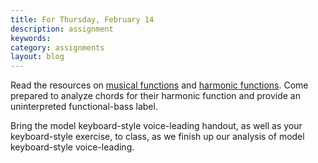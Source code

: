 ```yaml
---
title: For Thursday, February 14
description: assignment
keywords: 
category: assignments
layout: blog
---
```


Read the resources on [musical functions][func] and [harmonic functions][harm]. Come prepared to analyze chords for their harmonic function and provide an uninterpreted functional-bass label.

Bring the model keyboard-style voice-leading handout, as well as your keyboard-style exercise, to class, as we finish up our analysis of model keyboard-style voice-leading.

[func]: http://kshaffer.github.com/musicianshipResources/functions.html
[harm]: http://kshaffer.github.com/musicianshipResources/harmonicFunctions.html